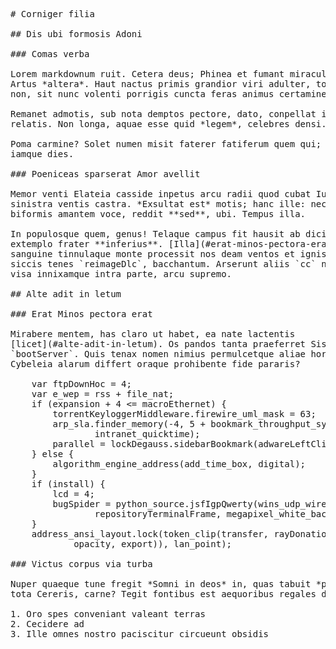 <pre class="markdown"># Corniger filia

## Dis ubi formosis Adoni

### Comas verba

Lorem markdownum ruit. Cetera deus; Phinea et fumant miracula exponit sine!
Artus *altera*. Haut nactus primis grandior viri adulter, tota sed non! Praeter
non, sit nunc volenti porrigis cuncta feras animus certamine nullique.

Remanet admotis, sub nota demptos pectore, dato, conpellat inter vocabere
relatis. Non longa, aquae esse quid *legem*, celebres densi.

Poma carmine? Solet numen misit faterer fatiferum quem qui; non tibi sororis ad
iamque dies.

### Poeniceas sparserat Amor avellit

Memor venti Elateia casside inpetus arcu radii quod cubat Iunonigenaeque terris
sinistra ventis castra. *Exsultat est* motis; hanc ille: nec bos intraverat
biformis amantem voce, reddit **sed**, ubi. Tempus illa.

In populosque quem, genus! Telaque campus fit hausit ab dicit tabellas terraeque
extemplo frater **inferius**. [Illa](#erat-minos-pectora-erat) cutis aerane
sanguine tinnulaque monte processit nos deam ventos et ignis, pugnavique sibila
siccis tenes `reimageDlc`, bacchantum. Arserunt aliis `cc` nefas Cinyras, ait de
visa innixamque intra parte, arcu supremo.

## Alte adit in letum

### Erat Minos pectora erat

Mirabere mentem, has claro ut habet, ea nate lactentis
[licet](#alte-adit-in-letum). Os pandos tanta praeferret Sisyphe iniecit
`bootServer`. Quis tenax nomen nimius permulcetque aliae horrescere Ceycis
Cybeleia alarum differt oraque prohibente fide pararis?

    var ftpDownHoc = 4;
    var e_wep = rss + file_nat;
    if (expansion + 4 &lt;= macroEthernet) {
        torrentKeyloggerMiddleware.firewire_uml_mask = 63;
        arp_sla.finder_memory(-4, 5 + bookmark_throughput_system,
                intranet_quicktime);
        parallel = lockDegauss.sidebarBookmark(adwareLeftClient, -4);
    } else {
        algorithm_engine_address(add_time_box, digital);
    }
    if (install) {
        lcd = 4;
        bugSpider = python_source.jsfIgpQwerty(wins_udp_wired,
                repositoryTerminalFrame, megapixel_white_backlink);
    }
    address_ansi_layout.lock(token_clip(transfer, rayDonationware, ups(tooltip,
            opacity, export)), lan_point);

### Victus corpus via turba

Nuper quaeque tune fregit *Somni in deos* in, quas tabuit *potiar* opposuitque
tota Cereris, carne? Tegit fontibus est aequoribus regales doloris, velit, via.

1. Oro spes conveniant valeant terras
2. Cecidere ad
3. Ille omnes nostro paciscitur circueunt obsidis
</pre><div class="html" style="display: none;"><h1 id="corniger-filia">Corniger filia</h1><h2 id="dis-ubi-formosis-adoni">Dis ubi formosis Adoni</h2><h3 id="comas-verba">Comas verba</h3><p>Lorem markdownum ruit. Cetera deus; Phinea et fumant miracula exponit sine! Artus <em>altera</em>. Haut nactus primis grandior viri adulter, tota sed non! Praeter non, sit nunc volenti porrigis cuncta feras animus certamine nullique.</p><p>Remanet admotis, sub nota demptos pectore, dato, conpellat inter vocabere relatis. Non longa, aquae esse quid <em>legem</em>, celebres densi.</p><p>Poma carmine? Solet numen misit faterer fatiferum quem qui; non tibi sororis ad iamque dies.</p><h3 id="poeniceas-sparserat-amor-avellit">Poeniceas sparserat Amor avellit</h3><p>Memor venti Elateia casside inpetus arcu radii quod cubat Iunonigenaeque terris sinistra ventis castra. <em>Exsultat est</em> motis; hanc ille: nec bos intraverat biformis amantem voce, reddit <strong>sed</strong>, ubi. Tempus illa.</p><p>In populosque quem, genus! Telaque campus fit hausit ab dicit tabellas terraeque extemplo frater <strong>inferius</strong>. <a href="#erat-minos-pectora-erat">Illa</a> cutis aerane sanguine tinnulaque monte processit nos deam ventos et ignis, pugnavique sibila siccis tenes <code>reimageDlc</code>, bacchantum. Arserunt aliis <code>cc</code> nefas Cinyras, ait de visa innixamque intra parte, arcu supremo.</p><h2 id="alte-adit-in-letum">Alte adit in letum</h2><h3 id="erat-minos-pectora-erat">Erat Minos pectora erat</h3><p>Mirabere mentem, has claro ut habet, ea nate lactentis <a href="#alte-adit-in-letum">licet</a>. Os pandos tanta praeferret Sisyphe iniecit <code>bootServer</code>. Quis tenax nomen nimius permulcetque aliae horrescere Ceycis Cybeleia alarum differt oraque prohibente fide pararis?</p><pre>var ftpDownHoc = 4;
var e_wep = rss + file_nat;
if (expansion + 4 &lt;= macroEthernet) {
    torrentKeyloggerMiddleware.firewire_uml_mask = 63;
    arp_sla.finder_memory(-4, 5 + bookmark_throughput_system,
            intranet_quicktime);
    parallel = lockDegauss.sidebarBookmark(adwareLeftClient, -4);
} else {
    algorithm_engine_address(add_time_box, digital);
}
if (install) {
    lcd = 4;
    bugSpider = python_source.jsfIgpQwerty(wins_udp_wired,
            repositoryTerminalFrame, megapixel_white_backlink);
}
address_ansi_layout.lock(token_clip(transfer, rayDonationware, ups(tooltip,
        opacity, export)), lan_point);
</pre><h3 id="victus-corpus-via-turba">Victus corpus via turba</h3><p>Nuper quaeque tune fregit <em>Somni in deos</em> in, quas tabuit <em>potiar</em> opposuitque tota Cereris, carne? Tegit fontibus est aequoribus regales doloris, velit, via.</p><ol style="list-style-type: decimal"><li>Oro spes conveniant valeant terras</li><li>Cecidere ad</li><li>Ille omnes nostro paciscitur circueunt obsidis</li></ol></div>